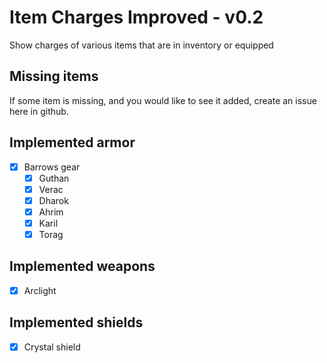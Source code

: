 # Item Charges Improved - v0.2
Show charges of various items that are in inventory or equipped

## Missing items
If some item is missing, and you would like to see it added, create an issue here in github.

## Implemented armor
- [x] Barrows gear
    - [x] Guthan
    - [x] Verac
    - [x] Dharok
    - [x] Ahrim
    - [x] Karil
    - [x] Torag

## Implemented weapons
- [x] Arclight

## Implemented shields
- [x] Crystal shield